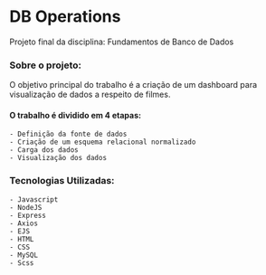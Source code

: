 
# DB Operations

Projeto final da disciplina: Fundamentos de Banco de Dados




### Sobre o projeto:

O objetivo principal do trabalho é a criação de um
dashboard para visualização de dados a respeito de
filmes.

#### O trabalho é dividido em 4 etapas:
    - Definição da fonte de dados
    - Criação de um esquema relacional normalizado
    - Carga dos dados
    - Visualização dos dados



### Tecnologias Utilizadas:

    - Javascript
    - NodeJS
    - Express
    - Axios
    - EJS
    - HTML
    - CSS
    - MySQL
    - Scss

